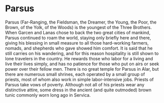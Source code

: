 # Parsus

Parsus (Far-Ranging, the Fieldsman, the Dreamer, the Young, the Poor, the
Brown, of the Yolk, of the Woods) is the youngest of the Three Brothers.  When
Garcen and Lanas chose to back the two great cities of mankind, Parsus
continued to roam the world, staying only briefly here and there, giving his
blessing in small measure to all those hard-working farmers, nomads, and
shepherds who gave showed him comfort.  It is said that he still carries on his
wandering, and for this reason hospitality is still shown to lone travelers in
the country.  He rewards those who labor for a living and live their lives
simply, and has no patience for those who put on airs or seek power over their
fellow men.  There is no great temple for Parsus in Alar, but there are
numerous small shrines, each operated by a small group of priests, most of whom
also work in simple labor-intensive jobs.  Priests of Parsus take vows of
poverty.  Although not all of his priests wear any distinctive attire, some
dress in the ancient (and quite outmoded) brown tunic commonly worn long ago in
Servica.

